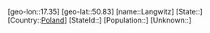 ﻿---
location: [50.83,17.35]
type: City
tags:
- geo/City


SpocWebEntityId: 31843
isDeleted: false
confidential: public

---
[geo-lon::17.35]
[geo-lat::50.83]
[name::Langwitz]
[State::]
[Country::[Poland](geo/Continent/Europe/Poland.md)]
[StateId::]
[Population::]
[Unknown::]

